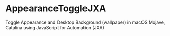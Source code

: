 # AppearanceToggleJXA
Toggle Appearance and Desktop Background (wallpaper) in macOS Mojave, Catalina using JavaScript for Automation (JXA)
